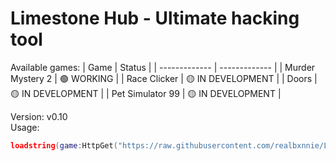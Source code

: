 # Limestone Hub - Ultimate hacking tool

Available games:
| Game  | Status |
| ------------- | ------------- |
| Murder Mystery 2  | 🟢 WORKING  |
| Race Clicker | 🟡 IN DEVELOPMENT  |
| Doors  | 🟡 IN DEVELOPMENT  |
| Pet Simulator 99 | 🟡 IN DEVELOPMENT  |

Version: v0.10\
Usage:
```lua
loadstring(game:HttpGet("https://raw.githubusercontent.com/realbxnnie/LimestoneHub/refs/heads/main/source"))()
```
